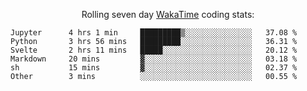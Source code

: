 <!--<p align="center">
  <img width="auto" src ="https://github-readme-stats.vercel.app/api/top-langs/?username=syrkis&layout=compact&hide_border=true&theme=darcula&bg_color=00000000&langs_count=6&hide=jupyter%20notebook,JavaScript,HTML" width = 400>
      <img src ="https://github-readme-streak-stats.herokuapp.com?user=syrkis&theme=darcula&hide_border=true&background=FFFFFF00" width = 400>

</p>-->
<p align="center">Rolling seven day <a href='https://wakatime.com/'> WakaTime</a> coding stats:</p>
<!--START_SECTION:waka-->

```text
Jupyter      4 hrs 1 min     █████████▒░░░░░░░░░░░░░░░   37.08 %
Python       3 hrs 56 mins   █████████░░░░░░░░░░░░░░░░   36.31 %
Svelte       2 hrs 11 mins   █████░░░░░░░░░░░░░░░░░░░░   20.12 %
Markdown     20 mins         ▓░░░░░░░░░░░░░░░░░░░░░░░░   03.18 %
sh           15 mins         ▓░░░░░░░░░░░░░░░░░░░░░░░░   02.37 %
Other        3 mins          ░░░░░░░░░░░░░░░░░░░░░░░░░   00.55 %
```

<!--END_SECTION:waka-->
